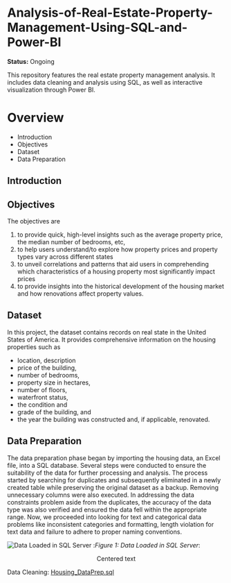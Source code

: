 # Analysis-of-Real-Estate-Property-Management-Using-SQL-and-Power-BI
**Status:** Ongoing 

This repository features the real estate property management analysis. It includes data cleaning and analysis using SQL, as well as interactive visualization through Power BI.

# Overview
- Introduction
- Objectives
- Dataset
- Data Preparation

## Introduction

## Objectives
The objectives are

1. to provide quick, high-level insights such as the average property price, the median number of bedrooms, etc,
2. to help users understand/to explore how property prices and property types vary across different states
3. to unveil correlations and patterns that aid users in comprehending which characteristics of a housing property most significantly impact prices
4. to provide insights into the historical development of the housing market and how renovations affect property values.

## Dataset
In this project, the dataset contains records on real state in the United States of America. It provides comprehensive information on the housing properties such as
- location, description
- price of the building,
- number of bedrooms,
- property size in hectares,
- number of floors,
- waterfront status,
- the condition and
- grade of the building, and
- the year the building was constructed and, if applicable, renovated.

## Data Preparation
The data preparation phase began by importing the housing data, an Excel file, into a SQL database. Several steps were conducted to ensure the suitability of the data for further processing and analysis. The process started by searching for duplicates and subsequently eliminated in a newly created table while preserving the original dataset as a backup. Removing unnecessary columns were also executed. In addressing the data constraints problem aside from the duplicates, the accuracy of the data type was also verified and ensured the data fell within the appropriate range. Now, we proceeded into looking for text and categorical data problems like inconsistent categories and formatting, length violation for text data and failure to adhere to proper naming conventions.

![Data Loaded in SQL Server](https://github.com/macababbadcherry/Analysis-of-Real-Estate-Property-Management-Using-SQL-and-Power-BI/assets/148540172/d9974921-2950-404c-af62-bf18cdf69e12)
:*Figure 1: Data Loaded in SQL Server*:
<center>Centered text</center>


Data Cleaning: [Housing_DataPrep.sql](https://github.com/macababbadcherry/Analysis-of-Real-Estate-Property-Management-Using-SQL-and-Power-BI/blob/main/Housing_DataPrep.sql)
